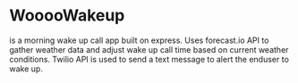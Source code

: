 # WooooWakeup

is a morning wake up call app built on express. Uses forecast.io API to gather weather data and adjust wake up call time based on current weather conditions. Twilio API is used to send a text message to alert the enduser to wake up. 
